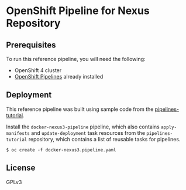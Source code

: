 # OpenShift Pipeline for Nexus Repository

## Prerequisites

To run this reference pipeline, you will need the following:

- OpenShift 4 cluster
- [OpenShift Pipelines] already installed

## Deployment

This reference pipeline was built using sample code from the [pipelines-tutorial].

Install the `docker-nexus3-pipeline` pipeline, which also contains `apply-manifests` and `update-deployment` task resources from the `pipelines-tutorial` repository, which contains a list of reusable tasks for pipelines.

```
$ oc create -f docker-nexus3.pipeline.yaml
```

## License
GPLv3

[OpenShift Pipelines]: https://github.com/openshift/pipelines-tutorial/blob/master/install-operator.md
[pipelines-tutorial]: https://github.com/openshift/pipelines-tutorial
